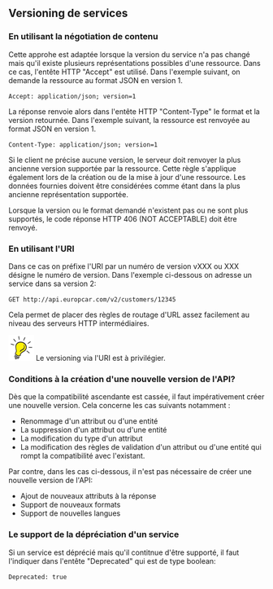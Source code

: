 ## Versioning de services
### En utilisant la négotiation de contenu
Cette approhe est adaptée lorsque la version du service n'a pas changé mais qu'il existe plusieurs représentations possibles d'une ressource.
Dans ce cas, l'entête HTTP "Accept" est utilisé. Dans l'exemple suivant, on demande la ressource au format JSON en version 1.

```
Accept: application/json; version=1
```

La réponse renvoie alors dans l'entête HTTP "Content-Type" le format et la version retournée. Dans l'exemple suivant, la ressource est renvoyée au format JSON en version 1.
```
Content-Type: application/json; version=1
```

Si le client ne précise aucune version, le serveur doit renvoyer la plus ancienne version supportée par la ressource. Cette règle s'applique également lors de la création ou de la mise à jour d'une ressource. Les données fournies doivent être considérées comme étant dans la plus ancienne représentation supportée.

Lorsque la version ou le format demandé n'existent pas ou ne sont plus supportés, le code réponse HTTP 406 (NOT ACCEPTABLE) doit être renvoyé.

### En utilisant l'URI
Dans ce cas on préfixe l'URI par un numéro de version vXXX ou XXX désigne le numéro de version. Dans l'exemple ci-dessous on adresse un service dans sa version 2:
```
GET http://api.europcar.com/v2/customers/12345
```

Cela permet de placer des règles de routage d'URL assez facilement au niveau des serveurs HTTP intermédiaires.

![Tip](lightbulb1.png) Le versioning via l'URI est à privilégier. 

### Conditions à la création d'une nouvelle version de l'API?
Dès que la compatibilité ascendante est cassée, il faut impérativement créer une nouvelle version. Cela concerne les cas suivants notamment :

- Renommage d'un attribut ou d'une entité
- La suppression d'un attribut ou d'une entité
- La modification du type d'un attribut
- La modification des règles de validation d'un attribut ou d'une entité qui rompt la compatibilité avec l'existant. 

Par contre, dans les cas ci-dessous, il n'est pas nécessaire de créer une nouvelle version de l'API:

- Ajout de nouveaux attributs à la réponse
- Support de nouveaux formats
- Support de nouvelles langues

### Le support de la dépréciation d'un service
Si un service est déprécié mais qu'il contitnue d'être supporté, il faut l'indiquer dans l'entête "Deprecated" qui est de type boolean:
```
Deprecated: true
```
